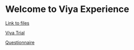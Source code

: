 # Welcome to Viya Experience

[Link to files](https://sasoffice365.sharepoint.com/:f:/s/ViyaExperience/EuqfNLGvxVNOj_78NXJg6ewB5_R4CeMZHnDuR3fK_EQx2g?e=Izw5K1)

[Viya Trial](https://www.sas.com/fr_fr/trials/software/viya/viya-trial-form.html)

[Questionnaire](https://forms.office.com/Pages/ResponsePage.aspx?id=XE3BsSU2s0WkMJVSNzoML7xb9kiO-RZHjfeO7_4YlBNURExJMFpTWFZOVVhUNkRNVUNDTjlQMlVQTy4u)

